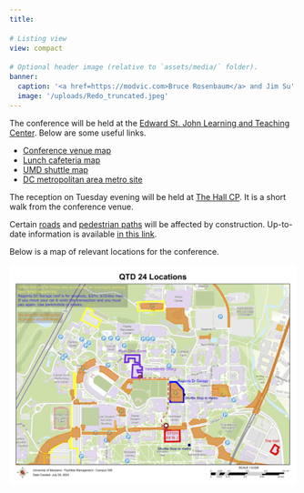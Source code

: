 ```yaml
---
title: 

# Listing view
view: compact

# Optional header image (relative to `assets/media/` folder).
banner:
  caption: '<a href=https://modvic.com>Bruce Rosenbaum</a> and Jim Su'
  image: '/uploads/Redo_truncated.jpeg'
---
```


The conference will be held at the [Edward St. John Learning and Teaching Center](https://esj.umd.edu). Below are some useful links.
- [Conference venue map](https://maps.app.goo.gl/2P1iR6fuJhtG68ei7)
- [Lunch cafeteria map](https://maps.app.goo.gl/QPyxY1ahfG1HSkpm9)
- [UMD shuttle map](https://transportation.umd.edu/shuttle-um)
- [DC metropolitan area metro site](https://www.wmata.com/)

The reception on Tuesday evening will be held at [The Hall CP](https://maps.app.goo.gl/7sq7mdc2SwKHYvfy9). It is a short walk from the conference venue.

Certain [roads](https://admin.umd.edu/sites/default/files/2024-05/2024-05-30%20PL%20Summer%20Road%20Closures%20%26%20Detours%20Notification%20Map.pdf) and [pedestrian paths](https://admin.umd.edu/sites/default/files/2024-06/2024-06-10%20PL%20Summer%20Sidewalk%20Closures%20%26%20Detours%20Notification%20Maps.pdf) will be affected by construction. Up-to-date information is available [in this link](https://admin.umd.edu/initiatives-and-projects/purple-line/campus-construction-notices). 

Below is a map of relevant locations for the conference.

![QTD 24 Location Map](QTD24Locations.webp "QTD24 Locations")

